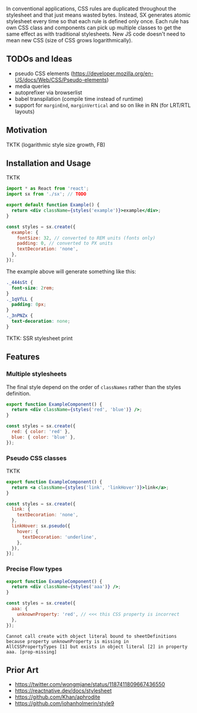 In conventional applications, CSS rules are duplicated throughout the stylesheet and that just means wasted bytes. Instead, SX generates atomic stylesheet every time so that each rule is defined only once. Each rule has own CSS class and components can pick up multiple classes to get the same effect as with traditional stylesheets. New JS code doesn't need to mean new CSS (size of CSS grows logarithmically).

## TODOs and Ideas

- pseudo CSS elements (https://developer.mozilla.org/en-US/docs/Web/CSS/Pseudo-elements)
- media queries
- autoprefixer via browserlist
- babel transpilation (compile time instead of runtime)
- support for `marginEnd`, `marginVertical` and so on like in RN (for LRT/RTL layouts)

## Motivation

TKTK (logarithmic style size growth, FB)

## Installation and Usage

TKTK

```jsx
import * as React from 'react';
import sx from './sx'; // TODO

export default function Example() {
  return <div className={styles('example')}>example</div>;
}

const styles = sx.create({
  example: {
    fontSize: 32, // converted to REM units (fonts only)
    padding: 0, // converted to PX units
    textDecoration: 'none',
  },
});
```

The example above will generate something like this:

```css
._444sSt {
  font-size: 2rem;
}
._1qVfLL {
  padding: 0px;
}
._3nPNZx {
  text-decoration: none;
}
```

TKTK: SSR stylesheet print

## Features

### Multiple stylesheets

The final style depend on the order of `classNames` rather than the styles definition.

```jsx
export function ExampleComponent() {
  return <div className={styles('red', 'blue')} />;
}

const styles = sx.create({
  red: { color: 'red' },
  blue: { color: 'blue' },
});
```

### Pseudo CSS classes

TKTK

```jsx
export function ExampleComponent() {
  return <a className={styles('link', 'linkHover')}>link</a>;
}

const styles = sx.create({
  link: {
    textDecoration: 'none',
  },
  linkHover: sx.pseudo({
    hover: {
      textDecoration: 'underline',
    },
  }),
});
```

### Precise Flow types

```jsx
export function ExampleComponent() {
  return <div className={styles('aaa')} />;
}

const styles = sx.create({
  aaa: {
    unknownProperty: 'red', // <<< this CSS property is incorrect
  },
});
```

```text
Cannot call create with object literal bound to sheetDefinitions because property unknownProperty is missing in
AllCSSPropertyTypes [1] but exists in object literal [2] in property aaa. [prop-missing]
```

## Prior Art

- https://twitter.com/wongmjane/status/1187411809667436550
- https://reactnative.dev/docs/stylesheet
- https://github.com/Khan/aphrodite
- https://github.com/johanholmerin/style9
